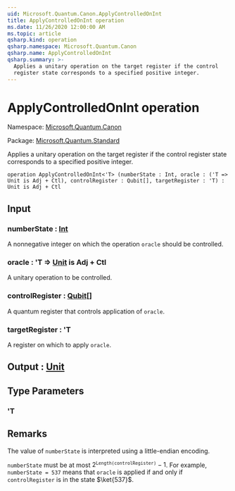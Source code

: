```yaml
---
uid: Microsoft.Quantum.Canon.ApplyControlledOnInt
title: ApplyControlledOnInt operation
ms.date: 11/26/2020 12:00:00 AM
ms.topic: article
qsharp.kind: operation
qsharp.namespace: Microsoft.Quantum.Canon
qsharp.name: ApplyControlledOnInt
qsharp.summary: >-
  Applies a unitary operation on the target register if the control
  register state corresponds to a specified positive integer.
---
```


# ApplyControlledOnInt operation

Namespace: [Microsoft.Quantum.Canon](xref:Microsoft.Quantum.Canon)

Package: [Microsoft.Quantum.Standard](https://nuget.org/packages/Microsoft.Quantum.Standard)


Applies a unitary operation on the target register if the controlregister state corresponds to a specified positive integer.

```qsharp
operation ApplyControlledOnInt<'T> (numberState : Int, oracle : ('T => Unit is Adj + Ctl), controlRegister : Qubit[], targetRegister : 'T) : Unit is Adj + Ctl
```


## Input

### numberState : [Int](xref:microsoft.quantum.lang-ref.int)

A nonnegative integer on which the operation `oracle` should becontrolled.


### oracle : 'T => [Unit](xref:microsoft.quantum.lang-ref.unit)  is Adj + Ctl

A unitary operation to be controlled.


### controlRegister : [Qubit](xref:microsoft.quantum.lang-ref.qubit)[]

A quantum register that controls application of `oracle`.


### targetRegister : 'T

A register on which to apply `oracle`.



## Output : [Unit](xref:microsoft.quantum.lang-ref.unit)



## Type Parameters

### 'T



## Remarks

The value of `numberState` is interpreted using a little-endian encoding.`numberState` must be at most $2^\texttt{Length(controlRegister)} - 1$.For example, `numberState = 537` means that `oracle`is applied if and only if `controlRegister` is in the state $\ket{537}$.
